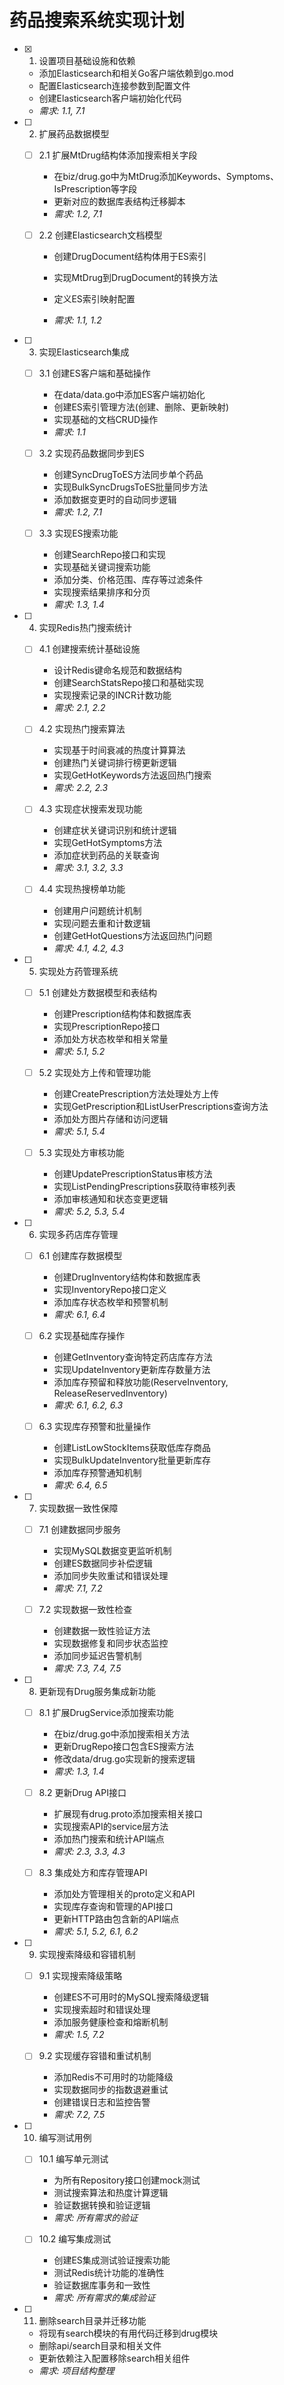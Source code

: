# 药品搜索系统实现计划

- [x] 1. 设置项目基础设施和依赖



  - 添加Elasticsearch和相关Go客户端依赖到go.mod
  - 配置Elasticsearch连接参数到配置文件
  - 创建Elasticsearch客户端初始化代码
  - _需求: 1.1, 7.1_



- [ ] 2. 扩展药品数据模型
  - [ ] 2.1 扩展MtDrug结构体添加搜索相关字段
    - 在biz/drug.go中为MtDrug添加Keywords、Symptoms、IsPrescription等字段
    - 更新对应的数据库表结构迁移脚本
    - _需求: 1.2, 7.1_

  - [ ] 2.2 创建Elasticsearch文档模型
    - 创建DrugDocument结构体用于ES索引
    - 实现MtDrug到DrugDocument的转换方法

    - 定义ES索引映射配置
    - _需求: 1.1, 1.2_

- [ ] 3. 实现Elasticsearch集成
  - [ ] 3.1 创建ES客户端和基础操作

    - 在data/data.go中添加ES客户端初始化
    - 创建ES索引管理方法(创建、删除、更新映射)
    - 实现基础的文档CRUD操作
    - _需求: 1.1_

  - [ ] 3.2 实现药品数据同步到ES
    - 创建SyncDrugToES方法同步单个药品
    - 实现BulkSyncDrugsToES批量同步方法
    - 添加数据变更时的自动同步逻辑
    - _需求: 1.2, 7.1_

  - [ ] 3.3 实现ES搜索功能
    - 创建SearchRepo接口和实现
    - 实现基础关键词搜索功能
    - 添加分类、价格范围、库存等过滤条件
    - 实现搜索结果排序和分页
    - _需求: 1.3, 1.4_

- [ ] 4. 实现Redis热门搜索统计
  - [ ] 4.1 创建搜索统计基础设施
    - 设计Redis键命名规范和数据结构
    - 创建SearchStatsRepo接口和基础实现
    - 实现搜索记录的INCR计数功能
    - _需求: 2.1, 2.2_

  - [ ] 4.2 实现热门搜索算法
    - 实现基于时间衰减的热度计算算法
    - 创建热门关键词排行榜更新逻辑
    - 实现GetHotKeywords方法返回热门搜索
    - _需求: 2.2, 2.3_

  - [ ] 4.3 实现症状搜索发现功能
    - 创建症状关键词识别和统计逻辑
    - 实现GetHotSymptoms方法
    - 添加症状到药品的关联查询
    - _需求: 3.1, 3.2, 3.3_

  - [ ] 4.4 实现热搜榜单功能
    - 创建用户问题统计机制
    - 实现问题去重和计数逻辑
    - 创建GetHotQuestions方法返回热门问题
    - _需求: 4.1, 4.2, 4.3_

- [ ] 5. 实现处方药管理系统
  - [ ] 5.1 创建处方数据模型和表结构
    - 创建Prescription结构体和数据库表
    - 实现PrescriptionRepo接口
    - 添加处方状态枚举和相关常量
    - _需求: 5.1, 5.2_

  - [ ] 5.2 实现处方上传和管理功能
    - 创建CreatePrescription方法处理处方上传
    - 实现GetPrescription和ListUserPrescriptions查询方法
    - 添加处方图片存储和访问逻辑
    - _需求: 5.1, 5.4_

  - [ ] 5.3 实现处方审核功能
    - 创建UpdatePrescriptionStatus审核方法
    - 实现ListPendingPrescriptions获取待审核列表
    - 添加审核通知和状态变更逻辑
    - _需求: 5.2, 5.3, 5.4_

- [ ] 6. 实现多药店库存管理
  - [ ] 6.1 创建库存数据模型
    - 创建DrugInventory结构体和数据库表
    - 实现InventoryRepo接口定义
    - 添加库存状态枚举和预警机制
    - _需求: 6.1, 6.4_

  - [ ] 6.2 实现基础库存操作
    - 创建GetInventory查询特定药店库存方法
    - 实现UpdateInventory更新库存数量方法
    - 添加库存预留和释放功能(ReserveInventory, ReleaseReservedInventory)
    - _需求: 6.1, 6.2, 6.3_

  - [ ] 6.3 实现库存预警和批量操作
    - 创建ListLowStockItems获取低库存商品
    - 实现BulkUpdateInventory批量更新库存
    - 添加库存预警通知机制
    - _需求: 6.4, 6.5_

- [ ] 7. 实现数据一致性保障
  - [ ] 7.1 创建数据同步服务
    - 实现MySQL数据变更监听机制
    - 创建ES数据同步补偿逻辑
    - 添加同步失败重试和错误处理
    - _需求: 7.1, 7.2_

  - [ ] 7.2 实现数据一致性检查
    - 创建数据一致性验证方法
    - 实现数据修复和同步状态监控
    - 添加同步延迟告警机制
    - _需求: 7.3, 7.4, 7.5_

- [ ] 8. 更新现有Drug服务集成新功能
  - [ ] 8.1 扩展DrugService添加搜索功能
    - 在biz/drug.go中添加搜索相关方法
    - 更新DrugRepo接口包含ES搜索方法
    - 修改data/drug.go实现新的搜索逻辑
    - _需求: 1.3, 1.4_

  - [ ] 8.2 更新Drug API接口
    - 扩展现有drug.proto添加搜索相关接口
    - 实现搜索API的service层方法
    - 添加热门搜索和统计API端点
    - _需求: 2.3, 3.3, 4.3_

  - [ ] 8.3 集成处方和库存管理API
    - 添加处方管理相关的proto定义和API
    - 实现库存查询和管理的API接口
    - 更新HTTP路由包含新的API端点
    - _需求: 5.1, 5.2, 6.1, 6.2_

- [ ] 9. 实现搜索降级和容错机制
  - [ ] 9.1 实现搜索降级策略
    - 创建ES不可用时的MySQL搜索降级逻辑
    - 实现搜索超时和错误处理
    - 添加服务健康检查和熔断机制
    - _需求: 1.5, 7.2_

  - [ ] 9.2 实现缓存容错和重试机制
    - 添加Redis不可用时的功能降级
    - 实现数据同步的指数退避重试
    - 创建错误日志和监控告警
    - _需求: 7.2, 7.5_

- [ ] 10. 编写测试用例
  - [ ] 10.1 编写单元测试
    - 为所有Repository接口创建mock测试
    - 测试搜索算法和热度计算逻辑
    - 验证数据转换和验证逻辑
    - _需求: 所有需求的验证_

  - [ ] 10.2 编写集成测试
    - 创建ES集成测试验证搜索功能
    - 测试Redis统计功能的准确性
    - 验证数据库事务和一致性
    - _需求: 所有需求的集成验证_

- [ ] 11. 删除search目录并迁移功能
  - 将现有search模块的有用代码迁移到drug模块
  - 删除api/search目录和相关文件
  - 更新依赖注入配置移除search相关组件
  - _需求: 项目结构整理_